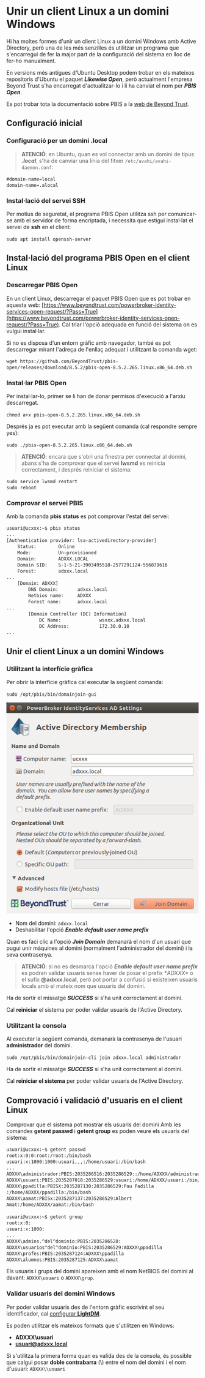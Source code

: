 # Unir un client Linux a un domini Windows

Hi ha moltes formes d'unir un client Linux a un domini Windows amb Active Directory, però una de les més senzilles és utilitzar un programa que s'encarregui de fer la major part de la configuració del sistema en lloc de fer-ho manualment.

En versions més antigues d'Ubuntu Desktop podem trobar en els mateixos repositoris d'Ubuntu el paquet **_Likewise Open_**, però actualment l'empresa Beyond Trust s'ha encarregat d'actualitzar-lo i li ha canviat el nom per **_PBIS Open_**.

Es pot trobar tota la documentació sobre PBIS a la [web de Beyond Trust](https://www.beyondtrust.com/products/powerbroker-identity-services-ad-bridge/).

## Configuració inicial

### Configuració per un domini .local

> **ATENCIÓ**: en Ubuntu, quan es vol connectar amb un domini de tipus **_.local_**, s'ha de canviar una línia del fitxer `/etc/avahi/avahi-daemon.conf`:

```
#domain-name=local
domain-name=.alocal
```

### Instal·lació del servei SSH

Per motius de seguretat, el programa PBIS Open utilitza ssh per comunicar-se amb el servidor de forma encriptada, i necessita que estigui instal·lat el servei de **ssh** en el client:

`sudo apt install openssh-server`

## Instal·lació del programa PBIS Open en el client Linux

### Descarregar PBIS Open
En un client Linux, descarregar el paquet PBIS Open que es pot trobar en aquesta web: [https://www.beyondtrust.com/powerbroker-identity-services-open-request/?Pass=True](https://www.beyondtrust.com/powerbroker-identity-services-open-request/?Pass=True). Cal triar l'opció adequada en funció del sistema on es vulgui instal·lar.

Si no es disposa d'un entorn gràfic amb navegador, també es pot descarregar mirant l'adreça de l'enllaç adequat i utilitzant la comanda wget:

```
wget https://github.com/BeyondTrust/pbis-open/releases/download/8.5.2/pbis-open-8.5.2.265.linux.x86_64.deb.sh
```

### Instal·lar PBIS Open

Per instal·lar-lo, primer se li han de donar permisos d'execució a l'arxiu descarregat.

`chmod a+x pbis-open-8.5.2.265.linux.x86_64.deb.sh`

Després ja es pot executar amb la següent comanda (cal respondre sempre yes):

`sudo ./pbis-open-8.5.2.265.linux.x86_64.deb.sh`

>**ATENCIÓ**: encara que s'obri una finestra per connectar al domini, abans s'ha de comprovar que el servei **lwsmd** es reinicia correctament, i després reiniciar el sistema:

```
sudo service lwsmd restart
sudo reboot
```

### Comprovar el servei PBIS
Amb la comanda **pbis status** es pot comprovar l'estat del servei:

```bash+theme:dark
usuari@ucxxx:~$ pbis status
...
[Authentication provider: lsa-activedirectory-provider]
    Status:        Online
    Mode:          Un-provisioned
    Domain:        ADXXX.LOCAL
    Domain SID:    S-1-5-21-3903495518-2577291124-556879616
    Forest:        adxxx.local
...
    [Domain: ADXXX]
        DNS Domain:       adxxx.local
        Netbios name:     ADXXX
        Forest name:      adxxx.local
...
        [Domain Controller (DC) Information]
            DC Name:              wsxxx.adxxx.local
            DC Address:           172.30.0.10
...
```

## Unir el client Linux a un domini Windows

### Utilitzant la interfície gràfica

Per obrir la interfície gràfica cal executar la següent comanda:

`sudo /opt/pbis/bin/domainjoin-gui`

![](/assets/PBIS-domini.png)

* Nom del domini: `adxxx.local`
* Deshabilitar l'opció _**Enable default user name prefix**_

Quan es faci clic a l'opció **_Join Domain_** demanarà el nom d'un usuari que pugui unir màquines al domini (normalment l'administrador del domini) i la seva contrasenya.

> **ATENCIÓ**: si no es desmarca l'opció **_Enable default user name prefix_** es podran validar usuaris sense haver de posar el prefix **ADXXX\** o el sufix **@adxxx.local**, però pot portar a confusió si existeixen usuaris locals amb el mateix nom que usuaris del domini.

Ha de sortir el missatge **_SUCCESS_** si s'ha unit correctament al domini.

Cal **reiniciar** el sistema per poder validar usuaris de l'Active Directory.

### Utilitzant la consola

Al executar la següent comanda, demanarà la contrasenya de l'usuari **administrador** del domini.

`
sudo /opt/pbis/bin/domainjoin-cli join adxxx.local administrador
`

Ha de sortir el missatge **_SUCCESS_** si s'ha unit correctament al domini.

Cal **reiniciar el sistema** per poder validar usuaris de l'Active Directory.

## Comprovació i validació d'usuaris en el client Linux

Comprovar que el sistema pot mostrar els usuaris del domini
Amb les comandes **getent passwd** i **getent group** es poden veure els usuaris del sistema:

```bash+theme:dark
usuari@ucxxx:~$ getent passwd
root:x:0:0:root:/root:/bin/bash
usuari:x:1000:1000:usuari,,,:/home/usuari:/bin/bash
...
ADXXX\administrador:PBIS:2035286516:2035286529::/home/ADXXX/administrador:/bin/bash
ADXXX\usuari:PBIS:2035287018:2035286529:usuari:/home/ADXXX/usuari:/bin/bash
ADXXX\ppadilla:PBISX:2035287130:2035286529:Pau Padilla :/home/ADXXX/ppadilla:/bin/bash
ADXXX\aamat:PBISx:2035287137:2035286529:Albert Amat:/home/ADXXX/aamat:/bin/bash

usuari@ucxxx:~$ getent group
root:x:0:
usuari:x:1000:
...
ADXXX\admins.^del^dominio:PBIS:2035286528:
ADXXX\usuarios^del^dominio:PBIS:2035286529:ADXXX\ppadilla
ADXXX\profes:PBIS:2035287124:ADXXX\ppadilla
ADXXX\alumnes:PBIS:2035287125:ADXXX\aamat
```

Els usuaris i grups del domini apareixen amb el nom NetBIOS del domini al davant: `ADXXX\usuari` o  `ADXXX\grup`.

### Validar usuaris del domini Windows

Per poder validar usuaris des de l'entorn gràfic escrivint el seu identificador, cal [configurar **LightDM**](https://seicoll.gitbooks.io/sox/content/UF2/uf2-auteticacio-ldap.html#validar-usuaris-amb-entorn-gr%C3%A0fic).

Es poden utilitzar els mateixos formats que s'utilitzen en Windows:

* **ADXXX\usuari**
* **usuari@adxxx.local**

Si s'utilitza la primera forma quan es valida des de la consola, és possible que calgui posar **doble contrabarra** (\\) entre el nom del domini i el nom d'usuari: `ADXXX\\usuari`




